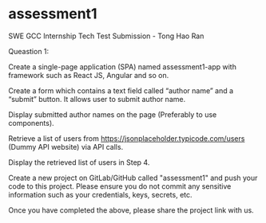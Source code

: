 # assessment1

SWE GCC Internship Tech Test Submission - Tong Hao Ran

Queastion 1:

Create a single-page application (SPA) named assessment1-app with framework such as React JS, Angular and so on.

Create a form which contains a text field called “author name” and a “submit” button. It allows user to submit author name.

Display submitted author names on the page (Preferably to use components).

Retrieve a list of users from https://jsonplaceholder.typicode.com/users (Dummy API website) via API calls.

Display the retrieved list of users in Step 4.

Create a new project on GitLab/GitHub called "assessment1" and push your code to this project. Please ensure you do not commit any sensitive information such as your credentials, keys, secrets, etc.

Once you have completed the above, please share the project link with us.
